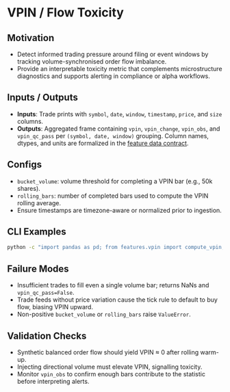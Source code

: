 # VPIN / Flow Toxicity

## Motivation
- Detect informed trading pressure around filing or event windows by tracking volume-synchronised order flow imbalance.
- Provide an interpretable toxicity metric that complements microstructure diagnostics and supports alerting in compliance or alpha workflows.

## Inputs / Outputs
- **Inputs**: Trade prints with `symbol`, `date`, `window`, `timestamp`, `price`, and `size` columns.
- **Outputs**: Aggregated frame containing `vpin`, `vpin_change`, `vpin_obs`, and `vpin_qc_pass` per `(symbol, date, window)` grouping. Column names, dtypes, and units are formalized in the [feature data contract](../specs/FEATURE_CONTRACTS.md#compute_vpin).

## Configs
- `bucket_volume`: volume threshold for completing a VPIN bar (e.g., 50k shares).
- `rolling_bars`: number of completed bars used to compute the VPIN rolling average.
- Ensure timestamps are timezone-aware or normalized prior to ingestion.

## CLI Examples
```bash
python -c "import pandas as pd; from features.vpin import compute_vpin; df = pd.read_parquet('trades.parquet'); print(compute_vpin(df, bucket_volume=5000, rolling_bars=20))"
```

## Failure Modes
- Insufficient trades to fill even a single volume bar; returns NaNs and `vpin_qc_pass=False`.
- Trade feeds without price variation cause the tick rule to default to buy flow, biasing VPIN upward.
- Non-positive `bucket_volume` or `rolling_bars` raise `ValueError`.

## Validation Checks
- Synthetic balanced order flow should yield VPIN ≈ 0 after rolling warm-up.
- Injecting directional volume must elevate VPIN, signalling toxicity.
- Monitor `vpin_obs` to confirm enough bars contribute to the statistic before interpreting alerts.
